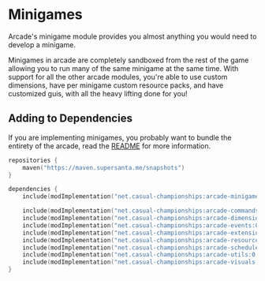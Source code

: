 # Minigames

Arcade's minigame module provides you almost anything you would need to develop a minigame.

Minigames in arcade are completely sandboxed from the rest of the game allowing you to
run many of the same minigame at the same time. 
With support for all the other arcade modules, you're able to use custom dimensions,
have per minigame custom resource packs, and have customized guis, with all the heavy
lifting done for you!

## Adding to Dependencies

If you are implementing minigames, you probably want to bundle the entirety of the arcade,
read the [README](../../README.md) for more information.

```kts
repositories {
    maven("https://maven.supersanta.me/snapshots")
}

dependencies {
    include(modImplementation("net.casual-championships:arcade-minigames:0.3.0-alpha.25+1.21.1")!!)

    include(modImplementation("net.casual-championships:arcade-commands:0.3.0-alpha.25+1.21.1")!!)
    include(modImplementation("net.casual-championships:arcade-dimensions:0.3.0-alpha.25+1.21.1")!!)
    include(modImplementation("net.casual-championships:arcade-events:0.3.0-alpha.25+1.21.1")!!)
    include(modImplementation("net.casual-championships:arcade-extensions:0.3.0-alpha.25+1.21.1")!!)
    include(modImplementation("net.casual-championships:arcade-resource-pack:0.3.0-alpha.25+1.21.1")!!)
    include(modImplementation("net.casual-championships:arcade-scheduler:0.3.0-alpha.25+1.21.1")!!)
    include(modImplementation("net.casual-championships:arcade-utils:0.3.0-alpha.25+1.21.1")!!)
    include(modImplementation("net.casual-championships:arcade-visuals:0.3.0-alpha.25+1.21.1")!!)
}
```
